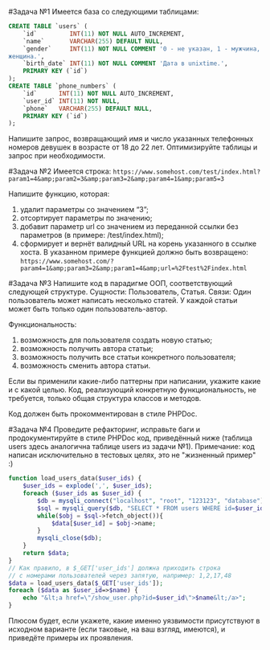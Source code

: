 #Задача №1
Имеется база со следующими таблицами:
```sql
CREATE TABLE `users` (
    `id`         INT(11) NOT NULL AUTO_INCREMENT,
    `name`       VARCHAR(255) DEFAULT NULL,
    `gender`     INT(11) NOT NULL COMMENT '0 - не указан, 1 - мужчина, 2 -
женщина.',
    `birth_date` INT(11) NOT NULL COMMENT 'Дата в unixtime.',
    PRIMARY KEY (`id`)
);
CREATE TABLE `phone_numbers` (
    `id`      INT(11) NOT NULL AUTO_INCREMENT,
    `user_id` INT(11) NOT NULL,
    `phone`   VARCHAR(255) DEFAULT NULL,
    PRIMARY KEY (`id`)
);
```
Напишите запрос, возвращающий имя и число указанных телефонных номеров девушек в возрасте от
18 до 22 лет.
Оптимизируйте таблицы и запрос при необходимости.

#Задача №2
Имеется строка:
```https://www.somehost.com/test/index.html?param1=4&amp;param2=3&amp;param3=2&amp;param4=1&amp;param5=3```


Напишите функцию, которая:
1. удалит параметры со значением “3”;
2. отсортирует параметры по значению;
3. добавит параметр url со значением из переданной ссылки без параметров (в примере:
/test/index.html);
4. сформирует и вернёт валидный URL на корень указанного в ссылке хоста.
В указанном примере функцией должно быть возвращено:
```https://www.somehost.com/?param4=1&amp;param3=2&amp;param1=4&amp;url=%2Ftest%2Findex.html```

#Задача №3
Напишите код в парадигме ООП, соответствующий следующей структуре.
Сущности: Пользователь, Статья.
Связи: Один пользователь может написать несколько статей. У каждой статьи может быть только один
пользователь-автор.

Функциональность:

1. возможность для пользователя создать новую статью;
2. возможность получить автора статьи;
3. возможность получить все статьи конкретного пользователя;
4. возможность сменить автора статьи.

Если вы применили какие-либо паттерны при написании, укажите какие и с какой целью.
Код, реализующий конкретную функциональность, не требуется, только общая структура классов и
методов.

Код должен быть прокомментирован в стиле PHPDoc.

#Задача №4
Проведите рефакторинг, исправьте баги и продокументируйте в стиле PHPDoc код, приведённый ниже
(таблица users здесь аналогична таблице users из задачи №1).
Примечание: код написан исключительно в тестовых целях, это не "жизненный пример" :)
```php
function load_users_data($user_ids) {
    $user_ids = explode(',', $user_ids);
    foreach ($user_ids as $user_id) {
        $db = mysqli_connect("localhost", "root", "123123", "database");
        $sql = mysqli_query($db, "SELECT * FROM users WHERE id=$user_id");
        while($obj = $sql->fetch_object()){
            $data[$user_id] = $obj->name;
        }
        mysqli_close($db);
    }
    return $data;
}
// Как правило, в $_GET['user_ids'] должна приходить строка
// с номерами пользователей через запятую, например: 1,2,17,48
$data = load_users_data($_GET['user_ids']);
foreach ($data as $user_id=>$name) {
    echo "&lt;a href=\"/show_user.php?id=$user_id\">$name&lt;/a>";
}
```
Плюсом будет, если укажете, какие именно уязвимости присутствуют в исходном варианте (если
таковые, на ваш взгляд, имеются), и приведёте примеры их проявления.
